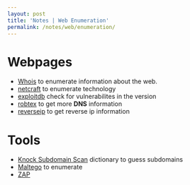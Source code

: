 ```yaml
---
layout: post
title: 'Notes | Web Enumeration'
permalink: /notes/web/enumeration/
---
```


# Webpages
- [Whois](https://whois.domaintools.com/) to enumerate information about the web.
- [netcraft](https://sitereport.netcraft.com/) to enumerate technology
- [exploitdb](https://www.exploit-db.com/) check for vulnerabilites in the version
- [robtex](https://www.robtex.com/) to get more **DNS** information
- [reverseip](https://viewdns.info/reverseip/) to get reverse ip information

# Tools
- [Knock Subdomain Scan](https://github.com/guelfoweb/knock) dictionary to guess subdomains
- [Maltego](https://www.maltego.com/) to enumerate
- [ZAP](https://www.zaproxy.org/)
